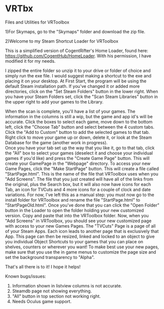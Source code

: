 # VRTbx
Files and Utilities for VRToolbox



1)For Skymaps, go to the "Skymaps" folder and download the zip file.



2)Welcome to my Steam Shortcut Loader for VRToolbox

This is a simplified version of CogentRifter's Home Loader, found here:  https://github.com/CogentHub/HomeLoader.   With his permission, I have modified it for my needs.

I zipped the entire folder so unzip it to your drive or folder of choice and simply run the exe file.  I would suggest making a shortcut to the exe and placing it on your desktop.
At First Start, the program will be using the default Steam installation path.  If you've changed it or added more directories, click on the "Set Steam Folders" button in the lower right.   When you have your Steam Folders set, click the "Scan Steam Libraries" button in the upper right to add your games to the Library.

When the scan is complete, you'll have a list of your games.  The information in the columns is still a wip, but the game and app id's will be accurate.  Click the boxes to select each game,  move down to the bottom left, click the "Choose Tab" button and select between the 4 custom tabs.  Click the "Add to Custom" button to add the selected games to that tab.
Right click to move your game up or down, delete it, or look at the Steam Database for the game (another work in progress).  
Once you have your tab set up the way that you like it, go to that tab, click the "All" box to select your games (deselect it and choose your individual games if you'd like) and press the "Create Game Page" button.  This will create your GamePage in the "Webpage" directory.
To access your new Game Pages, click the "Make StartPage" button.  This will create a file called "StartPage.html".  This is the name of the file that VRToolbox uses when you  "Add Screens".  The file that you just created will have all of the links from the original, plus the Search box, but it will also now have icons for each Tab, an icon for TVCuts and 4 more icons for a couple of clock and date variations.
For now, I've left this as a manual step:  you must now go to the install folder for VRToolbox and rename the file "StartPage.html" to "StartPageOld.html".  Once you've done that you can click the "Open Folder" button in the Loader to open the folder holding your new customized version.  Copy and paste that into the VRToolbox folder.  Now, when you "Add Screens" in VRToolbox, you should see your new customized page with access to your new Games Pages.
The "TVCuts" Page is a page of all of your Steam Apps.  Each icon leads to another page that is exclusively that App.  This page can then be resized, linked and locked to an object to give you individual Object Shortcuts to your games that you can place on shelves, counters or wherever you want!
To make best use your new pages, make sure that you use the in game menus to customize the page size and set the background transparency to "Alpha".

That's all there is to it!  I hope it helps!

Known bugs/issues:
1) Information shown in listview columns is not accurate.
2) Steamdb page not showing everything.
3) "All" button in top section not working right.
4) Needs Oculus game support.





